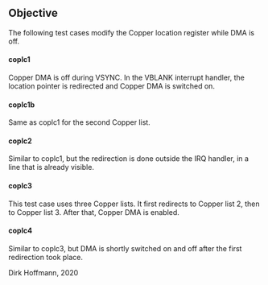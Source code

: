 ## Objective

The following test cases modify the Copper location register while DMA is off.

#### coplc1

Copper DMA is off during VSYNC. In the VBLANK interrupt handler, the location pointer is redirected and Copper DMA is switched on.

#### coplc1b

Same as coplc1 for the second Copper list. 

#### coplc2

Similar to coplc1, but the redirection is done outside the IRQ handler, in a line that is already visible.

#### coplc3 

This test case uses three Copper lists. It first redirects to Copper list 2, then to Copper list 3. After that, Copper DMA is enabled.

#### coplc4 

Similar to coplc3, but DMA is shortly switched on and off after the first redirection took place. 


Dirk Hoffmann, 2020
